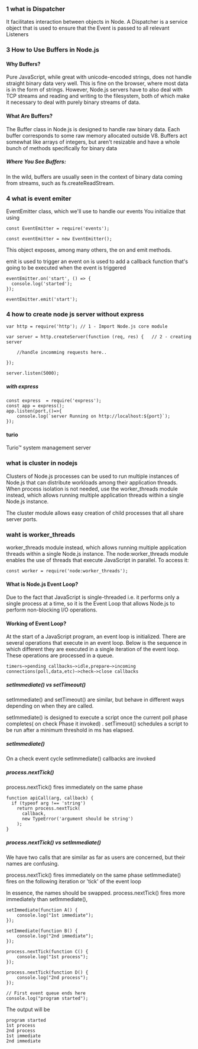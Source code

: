 ### 1 what is Dispatcher 
It facilitates interaction between objects in Node. A Dispatcher is a service object that is used to ensure that the Event is passed to all relevant Listeners


### 3 How to Use Buffers in Node.js

#### Why Buffers?
Pure JavaScript, while great with unicode-encoded strings, does not handle straight binary data very well. This is fine on the browser, where most data is in the form of strings. However, Node.js servers have to also deal with TCP streams and reading and writing to the filesystem, both of which make it necessary to deal with purely binary streams of data.

#### What Are Buffers?
The Buffer class in Node.js is designed to handle raw binary data. Each buffer corresponds to some raw memory allocated outside V8. Buffers act somewhat like arrays of integers, but aren't resizable and have a whole bunch of methods specifically for binary data


##### Where You See Buffers:
In the wild, buffers are usually seen in the context of binary data coming from streams, such as fs.createReadStream.


### 4 what is event emiter 

EventEmitter class, which we'll use to handle our events
You initialize that using
```
const EventEmitter = require('events');

const eventEmitter = new EventEmitter();
```

This object exposes, among many others, the on and emit methods.

emit is used to trigger an event
on is used to add a callback function that's going to be executed when the event is triggered

```
eventEmitter.on('start', () => {
  console.log('started');
});
```
```
eventEmitter.emit('start');
```

### 4 how to create node js server without express 
```
var http = require('http'); // 1 - Import Node.js core module

var server = http.createServer(function (req, res) {   // 2 - creating server

    //handle incomming requests here..

});

server.listen(5000); 
```

##### with express 
```
const express  = require('express');
const app = express();
app.listen(port,()=>{
    console.log(`server Running on http://localhost:${port}`);
});

```


#### turio 
Turio™ system management server


### what is cluster  in nodejs 

Clusters of Node.js processes can be used to run multiple instances of Node.js that can distribute workloads among their application threads. When process isolation is not needed, use the worker_threads module instead, which allows running multiple application threads within a single Node.js instance.

The cluster module allows easy creation of child processes that all share server ports.


###  waht is worker_threads 

worker_threads module instead, which allows running multiple application threads within a single Node.js instance.
The node:worker_threads module enables the use of threads that execute JavaScript in parallel. To access it:


```
const worker = require('node:worker_threads');

```
#### What is Node.js Event Loop?

 Due to the fact that JavaScript is single-threaded i.e. it performs only a single process at a time, so it is the Event Loop that allows Node.js to perform non-blocking I/O operations. 

#### Working of Event Loop?

 At the start of a JavaScript program, an event loop is initialized. There are several operations that execute in an event loop. Below is the sequence in which different they are executed in a single iteration of the event loop. These operations are processed in a queue.

```
timers–>pending callbacks–>idle,prepare–>incoming connections(poll,data,etc)–>check–>close callbacks
```

##### setImmediate() vs setTimeout()
setImmediate() and setTimeout() are similar, but behave in different ways depending on when they are called.

setImmediate() is designed to execute a script once the current poll phase completes( on check Phase it invoked) .
setTimeout() schedules a script to be run after a minimum threshold in ms has elapsed.

##### setImmediate() 
On a check event cycle setImmediate() callbacks are invoked 

##### process.nextTick() 
process.nextTick() fires immediately on the same phase

```
function apiCall(arg, callback) {
  if (typeof arg !== 'string')
    return process.nextTick(
      callback,
      new TypeError('argument should be string')
    );
}
```

##### process.nextTick() vs setImmediate()
We have two calls that are similar as far as users are concerned, but their names are confusing.

process.nextTick() fires immediately on the same phase
setImmediate() fires on the following iteration or 'tick' of the event loop

In essence, the names should be swapped. process.nextTick() fires more immediately than setImmediate(),


```
setImmediate(function A() {
    console.log("1st immediate");
});
 
setImmediate(function B() {
    console.log("2nd immediate");
});
 
process.nextTick(function C() {
    console.log("1st process");
});
 
process.nextTick(function D() {
    console.log("2nd process");
});
 
// First event queue ends here
console.log("program started");
```

The output will be 

```
program started
1st process
2nd process
1st immediate
2nd immediate

```

